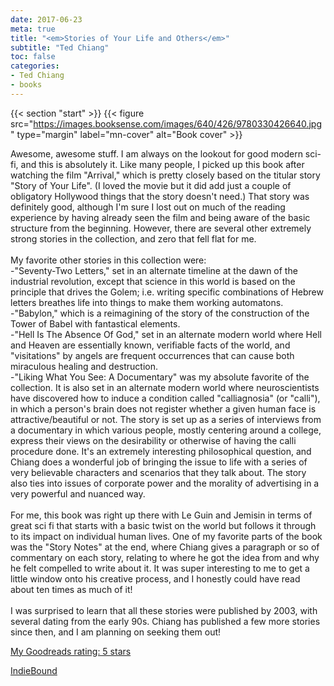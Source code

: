 ```yaml
---
date: 2017-06-23
meta: true
title: "<em>Stories of Your Life and Others</em>"
subtitle: "Ted Chiang"
toc: false
categories:
- Ted Chiang
- books
---
```


{{< section "start" >}}
{{< figure src="https://images.booksense.com/images/640/426/9780330426640.jpg" type="margin" label="mn-cover" alt="Book cover" >}}

Awesome, awesome stuff. I am always on the lookout for good modern sci-fi, and this is absolutely it. Like many people, I picked up this book after watching the film "Arrival," which is pretty closely based on the titular story "Story of Your Life". (I loved the movie but it did add just a couple of obligatory Hollywood things that the story doesn't need.) That story was definitely good, although I'm sure I lost out on much of the reading experience by having already seen the film and being aware of the basic structure from the beginning. However, there are several other extremely strong stories in the collection, and zero that fell flat for me.<br /><br />My favorite other stories in this collection were:<br />-"Seventy-Two Letters," set in an alternate timeline at the dawn of the industrial revolution, except that science in this world is based on the principle that drives the Golem; i.e. writing specific combinations of Hebrew letters breathes life into things to make them working automatons.<br />-"Babylon," which is a reimagining of the story of the construction of the Tower of Babel with fantastical elements.<br />-"Hell Is The Absence Of God," set in an alternate modern world where Hell and Heaven are essentially known, verifiable facts of the world, and "visitations" by angels are frequent occurrences that can cause both miraculous healing and destruction.<br />-"Liking What You See: A Documentary" was my absolute favorite of the collection. It is also set in an alternate modern world where neuroscientists have discovered how to induce a condition called "calliagnosia" (or "calli"), in which a person's brain does not register whether a given human face is attractive/beautiful or not. The story is set up as a series of interviews from a documentary in which various people, mostly centering around a college, express their views on the desirability or otherwise of having the calli procedure done. It's an extremely interesting philosophical question, and Chiang does a wonderful job of bringing the issue to life with a series of very believable characters and scenarios that they talk about. The story also ties into issues of corporate power and the morality of advertising in a very powerful and nuanced way.<br /><br />For me, this book was right up there with Le Guin and Jemisin in terms of great sci fi that starts with a basic twist on the world but follows it through to its impact on individual human lives. One of my favorite parts of the book was the "Story Notes" at the end, where Chiang gives a paragraph or so of commentary on each story, relating to where he got the idea from and why he felt compelled to write about it. It was super interesting to me to get a little window onto his creative process, and I honestly could have read about ten times as much of it!<br /><br />I was surprised to learn that all these stories were published by 2003, with several dating from the early 90s. Chiang has published a few more stories since then, and I am planning on seeking them out!

[My Goodreads rating: 5 stars](https://www.goodreads.com/review/show/2026716655)  

[IndieBound](https://www.indiebound.org/book/9780330426640)
